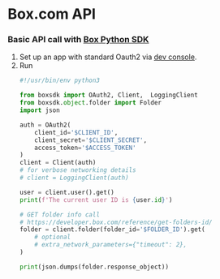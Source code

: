 # Box.com API

### Basic API call with [Box Python SDK](https://github.com/box/box-python-sdk)

1. Set up an app with standard Oauth2 via [dev console](https://app.box.com/developers/console).
1. Run
    ```python
    #!/usr/bin/env python3

    from boxsdk import OAuth2, Client,  LoggingClient
    from boxsdk.object.folder import Folder
    import json

    auth = OAuth2(
        client_id='$CLIENT_ID',
        client_secret='$CLIENT_SECRET',
        access_token='$ACCESS_TOKEN'
    )
    client = Client(auth)
    # for verbose networking details
    # client = LoggingClient(auth) 

    user = client.user().get()
    print(f'The current user ID is {user.id}')

    # GET folder info call
    # https://developer.box.com/reference/get-folders-id/
    folder = client.folder(folder_id='$FOLDER_ID').get(
        # optional
        # extra_network_parameters={"timeout": 2},
    )

    print(json.dumps(folder.response_object))
    ```
